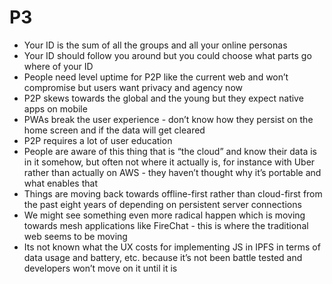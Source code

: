 # P3

* Your ID is the sum of all the groups and all your online personas
* Your ID should follow you around but you could choose what parts go where of your ID
* People need level uptime for P2P like the current web and won’t compromise but users want privacy and agency now
* P2P skews towards the global and the young but they expect native apps on mobile
* PWAs break the user experience - don’t know how they persist on the home screen and if the data will get cleared
* P2P requires a lot of user education
* People are aware of this thing that is “the cloud” and know their data is in it somehow, but often not where it actually is, for instance with Uber rather than actually on AWS - they haven’t thought why it’s portable and what enables that
* Things are moving back towards offline-first rather than cloud-first from the past eight years of depending on persistent server connections
* We might see something even more radical happen which is moving towards mesh applications like FireChat - this is where the traditional web seems to be moving
* Its not known what the UX costs for implementing JS in IPFS in terms of data usage and battery, etc. because it’s not been battle tested and developers won’t move on it until it is

